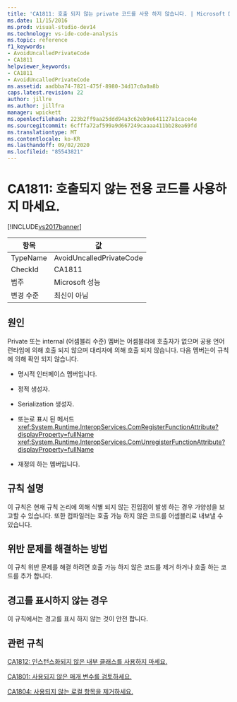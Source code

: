 ```yaml
---
title: 'CA1811: 호출 되지 않는 private 코드를 사용 하지 않습니다. | Microsoft Docs'
ms.date: 11/15/2016
ms.prod: visual-studio-dev14
ms.technology: vs-ide-code-analysis
ms.topic: reference
f1_keywords:
- AvoidUncalledPrivateCode
- CA1811
helpviewer_keywords:
- CA1811
- AvoidUncalledPrivateCode
ms.assetid: aadbba74-7821-475f-8980-34d17c0a0a8b
caps.latest.revision: 22
author: jillre
ms.author: jillfra
manager: wpickett
ms.openlocfilehash: 223b2ff9aa25ddd94a3c62eb9e641127a1cace4e
ms.sourcegitcommit: 6cfffa72af599a9d667249caaaa411bb28ea69fd
ms.translationtype: MT
ms.contentlocale: ko-KR
ms.lasthandoff: 09/02/2020
ms.locfileid: "85543821"
---
```

# <a name="ca1811-avoid-uncalled-private-code"></a>CA1811: 호출되지 않는 전용 코드를 사용하지 마세요.
[!INCLUDE[vs2017banner](../includes/vs2017banner.md)]

|항목|값|
|-|-|
|TypeName|AvoidUncalledPrivateCode|
|CheckId|CA1811|
|범주|Microsoft 성능|
|변경 수준|최신이 아님|

## <a name="cause"></a>원인
 Private 또는 internal (어셈블리 수준) 멤버는 어셈블리에 호출자가 없으며 공용 언어 런타임에 의해 호출 되지 않으며 대리자에 의해 호출 되지 않습니다. 다음 멤버는이 규칙에 의해 확인 되지 않습니다.

- 명시적 인터페이스 멤버입니다.

- 정적 생성자.

- Serialization 생성자.

- 또는로 표시 된 메서드 <xref:System.Runtime.InteropServices.ComRegisterFunctionAttribute?displayProperty=fullName> <xref:System.Runtime.InteropServices.ComUnregisterFunctionAttribute?displayProperty=fullName>

- 재정의 하는 멤버입니다.

## <a name="rule-description"></a>규칙 설명
 이 규칙은 현재 규칙 논리에 의해 식별 되지 않는 진입점이 발생 하는 경우 가양성을 보고할 수 있습니다. 또한 컴파일러는 호출 가능 하지 않은 코드를 어셈블리로 내보낼 수 있습니다.

## <a name="how-to-fix-violations"></a>위반 문제를 해결하는 방법
 이 규칙 위반 문제를 해결 하려면 호출 가능 하지 않은 코드를 제거 하거나 호출 하는 코드를 추가 합니다.

## <a name="when-to-suppress-warnings"></a>경고를 표시하지 않는 경우
 이 규칙에서는 경고를 표시 하지 않는 것이 안전 합니다.

## <a name="related-rules"></a>관련 규칙
 [CA1812: 인스턴스화되지 않은 내부 클래스를 사용하지 마세요.](../code-quality/ca1812-avoid-uninstantiated-internal-classes.md)

 [CA1801: 사용되지 않은 매개 변수를 검토하세요.](../code-quality/ca1801-review-unused-parameters.md)

 [CA1804: 사용되지 않는 로컬 항목을 제거하세요.](../code-quality/ca1804-remove-unused-locals.md)
